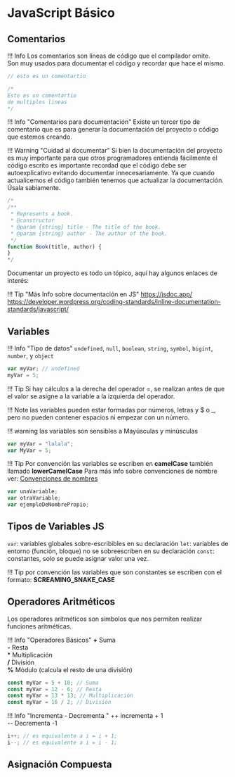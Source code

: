 # JavaScript Básico

## Comentarios 
!!! Info
    Los comentarios son líneas de código que el compilador omite.  
    Son muy usados para documentar el código y recordar que hace el mismo.  

```javascript title="Comentario de una linea"
// esto es un comentartio
```

```javascript title="Comentario de multiples lineas"
/* 
Esto es un comentartio
de multiples lineas
*/
```
!!! Info "Comentarios para documentación"
    Existe un tercer tipo de comentario que es para generar la documentación
    del proyecto o código que estemos creando. 

!!! Warning "Cuidad al documentar"
    Si bien la documentación del proyecto es muy importante para que otros programadores
    entienda fácilmente el código escrito es importante recordad que el código
    debe ser autoexplicativo evitando documentar innecesariamente. 
    Ya que cuando actualicemos el código también tenemos que actualizar la documentación. 
    Úsala sabiamente. 


```javascript title="Por lo general un comentario de documentacion lucera como el siguiente:"
/* 
/**
 * Represents a book.
 * @constructor
 * @param {string} title - The title of the book.
 * @param {string} author - The author of the book.
 */
function Book(title, author) {
}
*/
```
Documentar un proyecto es todo un tópico, aquí hay algunos enlaces de interés:

!!! Tip "Más Info sobre documentación en JS"
    https://jsdoc.app/  
    https://developer.wordpress.org/coding-standards/inline-documentation-standards/javascript/

## Variables
!!! Info "Tipo de datos"
    `undefined`, `null`, `boolean`, `string`, `symbol`, `bigint`, `number`, y `object`

```javascript title="declarar una variable y asignarle un valor:"
var myVar; // undefined
myVar = 5;
```

!!! Tip
    Si hay cálculos a la derecha del operador =, se realizan antes de que el valor se asigne 
    a la variable a la izquierda del operador.

!!! Note
    las variables pueden estar formadas por números, letras y $ o _, 
    pero no pueden contener espacios ni empezar con un número.

!!! warning 
    las variables son sensibles a Mayúsculas y minúsculas

```javascript title="Estas son dos variables distintas:"
var myVar = "lalala"; 
var MyVar = 5;
```
!!! Tip
    Por convención las variables se escriben en **camelCase** también llamado 
    **lowerCamelCase** 
    Para más info sobre convenciones de nombre ver: [Convenciones de nombres](../de_todo_un_poco/convenciones_de_estilos.md)

```javascript title="Estas son dos variables distintas:"
var unaVariable;
var otraVariable;
var ejemploDeNombrePropio;
```
## Tipos de Variables JS

`var`: variables globales sobre-escribibles en su declaración
`let`: variables de entorno (función, bloque) no se sobreescriben en su declaración
`const`: constantes, solo se puede asignar valor una vez. 

!!! Tip 
    por convención las variables que son constantes se escriben con el formato:
    **SCREAMING_SNAKE_CASE**

## Operadores Aritméticos

Los operadores aritméticos son símbolos que nos permiten realizar funciones aritméticas. 

!!! Info "Operadores Básicos"
    **+** Suma  
    **-** Resta  
    * Multiplicación  
    **/** División   
    **%** Módulo (calcula el resto de una división)   

```javascript title="Ejemplos:"
const myVar = 5 + 10; // Suma
const myVar = 12 - 6; // Resta
const myVar = 13 * 13; // Multiplicación
const myVar = 16 / 2; // División  
```

!!! Info "Incrementa - Decrementa "
    ++ incrementa + 1  
    -- Decrementa -1

```javascript title="Ejemplos:"
i++; // es equivalente a i = i + 1;
i--; // es equivalente a i = i - 1;
```

## Asignación Compuesta